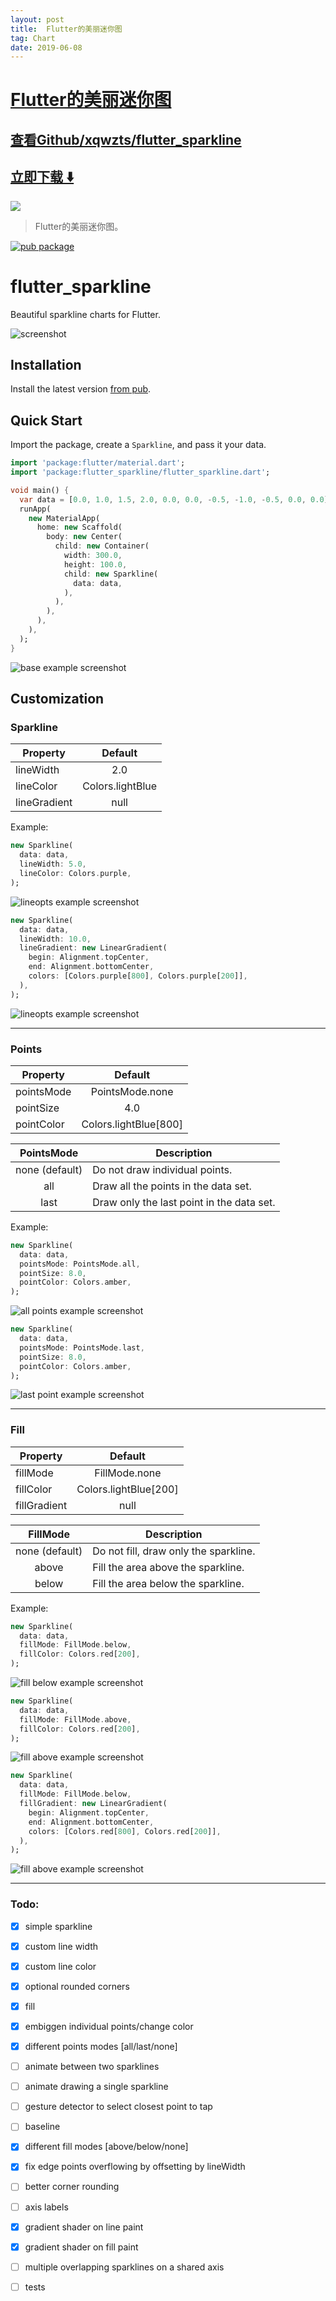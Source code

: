 ```yaml
---
layout: post
title:  Flutter的美丽迷你图
tag: Chart
date: 2019-06-08
---
```


# [Flutter的美丽迷你图 ](http://github.com/xqwzts/flutter_sparkline) 



## [查看Github/xqwzts/flutter_sparkline](http://github.com/xqwzts/flutter_sparkline)
## [立即下载 ️⬇️ ](https://codeload.github.com/xqwzts/flutter_sparkline/zip/master) 


 
![](https://flutterawesome.com/content/images/2018/09/flutter_sparkline.png)
 
>
> Flutter的美丽迷你图。
>

 
[![pub package](https://img.shields.io/pub/v/flutter_sparkline.svg)](https://pub.dartlang.org/packages/flutter_sparkline)

# flutter_sparkline

Beautiful sparkline charts for Flutter.

![screenshot](https://raw.githubusercontent.com/xqwzts/flutter_sparkline/master/screenshots/sparkline.png)

## Installation

Install the latest version [from pub](https://pub.dartlang.org/packages/flutter_sparkline#-installing-tab-).

## Quick Start

Import the package, create a `Sparkline`, and pass it your data.

```dart
import 'package:flutter/material.dart';
import 'package:flutter_sparkline/flutter_sparkline.dart';

void main() {
  var data = [0.0, 1.0, 1.5, 2.0, 0.0, 0.0, -0.5, -1.0, -0.5, 0.0, 0.0];
  runApp(
    new MaterialApp(
      home: new Scaffold(
        body: new Center(
          child: new Container(
            width: 300.0,
            height: 100.0,
            child: new Sparkline(
              data: data,
            ),
          ),
        ),
      ),
    ),
  );
}
```

![base example screenshot](https://raw.githubusercontent.com/xqwzts/flutter_sparkline/master/screenshots/example_base.png)


## Customization

### Sparkline

| Property     | Default          |
|--------------|:----------------:|
| lineWidth    | 2.0              |
| lineColor    | Colors.lightBlue |
| lineGradient | null             |

Example:

```dart
new Sparkline(
  data: data,
  lineWidth: 5.0,
  lineColor: Colors.purple,
);
```

![lineopts example screenshot](https://raw.githubusercontent.com/xqwzts/flutter_sparkline/master/screenshots/example_lineopts.png)

```dart
new Sparkline(
  data: data,
  lineWidth: 10.0,
  lineGradient: new LinearGradient(
    begin: Alignment.topCenter,
    end: Alignment.bottomCenter,
    colors: [Colors.purple[800], Colors.purple[200]],
  ),
);
```

![lineopts example screenshot](https://raw.githubusercontent.com/xqwzts/flutter_sparkline/master/screenshots/example_line_gradient.png)

---

### Points

| Property   | Default               |
|------------|:---------------------:|
| pointsMode | PointsMode.none       |
| pointSize  | 4.0                   |
| pointColor | Colors.lightBlue[800] |

| PointsMode     | Description                               |
|:--------------:|-------------------------------------------|
| none (default) | Do not draw individual points.            |
| all            | Draw all the points in the data set.      |
| last           | Draw only the last point in the data set. |

Example:

```dart
new Sparkline(
  data: data,
  pointsMode: PointsMode.all,
  pointSize: 8.0,
  pointColor: Colors.amber,
);
```

![all points example screenshot](https://raw.githubusercontent.com/xqwzts/flutter_sparkline/master/screenshots/example_points_all.png)

```dart
new Sparkline(
  data: data,
  pointsMode: PointsMode.last,
  pointSize: 8.0,
  pointColor: Colors.amber,
);
```

![last point example screenshot](https://raw.githubusercontent.com/xqwzts/flutter_sparkline/master/screenshots/example_points_last.png)

---

### Fill

| Property     | Default               |
|--------------|:---------------------:|
| fillMode     | FillMode.none         |
| fillColor    | Colors.lightBlue[200] |
| fillGradient | null                  |

| FillMode       | Description                           |
|:--------------:|---------------------------------------|
| none (default) | Do not fill, draw only the sparkline. |
| above          | Fill the area above the sparkline.    |
| below          | Fill the area below the sparkline.    |

Example:

```dart
new Sparkline(
  data: data,
  fillMode: FillMode.below,
  fillColor: Colors.red[200],
);
```

![fill below example screenshot](https://raw.githubusercontent.com/xqwzts/flutter_sparkline/master/screenshots/example_fill_below.png)

```dart
new Sparkline(
  data: data,
  fillMode: FillMode.above,
  fillColor: Colors.red[200],
);
```

![fill above example screenshot](https://raw.githubusercontent.com/xqwzts/flutter_sparkline/master/screenshots/example_fill_above.png)

```dart
new Sparkline(
  data: data,
  fillMode: FillMode.below,
  fillGradient: new LinearGradient(
    begin: Alignment.topCenter,
    end: Alignment.bottomCenter,
    colors: [Colors.red[800], Colors.red[200]],
  ),
);
```

![fill above example screenshot](https://raw.githubusercontent.com/xqwzts/flutter_sparkline/master/screenshots/example_fill_gradient.png)

---

### Todo:

- [x] simple sparkline
- [x] custom line width
- [x] custom line color 
- [x] optional rounded corners
- [x] fill
- [x] embiggen individual points/change color
- [x] different points modes [all/last/none]
- [ ] animate between two sparklines
- [ ] animate drawing a single sparkline
- [ ] gesture detector to select closest point to tap
- [ ] baseline
- [x] different fill modes [above/below/none]
- [x] fix edge points overflowing by offsetting by lineWidth
- [ ] better corner rounding
- [ ] axis labels
- [x] gradient shader on line paint
- [x] gradient shader on fill paint
- [ ] multiple overlapping sparklines on a shared axis
- [ ] tests

